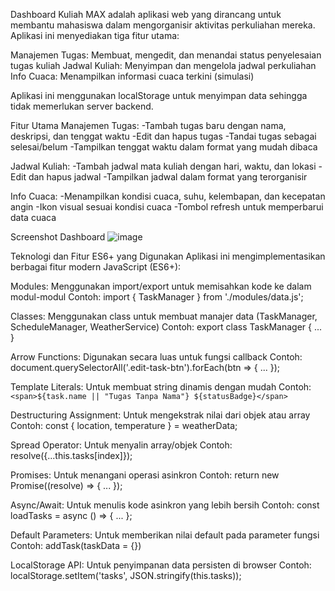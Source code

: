 Dashboard Kuliah MAX adalah aplikasi web yang dirancang untuk membantu mahasiswa dalam mengorganisir aktivitas perkuliahan mereka. Aplikasi ini menyediakan tiga fitur utama:

Manajemen Tugas: Membuat, mengedit, dan menandai status penyelesaian tugas kuliah
Jadwal Kuliah: Menyimpan dan mengelola jadwal perkuliahan
Info Cuaca: Menampilkan informasi cuaca terkini (simulasi)

Aplikasi ini menggunakan localStorage untuk menyimpan data sehingga tidak memerlukan server backend.

Fitur Utama
Manajemen Tugas:
    -Tambah tugas baru dengan nama, deskripsi, dan tenggat waktu
    -Edit dan hapus tugas
    -Tandai tugas sebagai selesai/belum
    -Tampilkan tenggat waktu dalam format yang mudah dibaca

Jadwal Kuliah:
    -Tambah jadwal mata kuliah dengan hari, waktu, dan lokasi
    -Edit dan hapus jadwal
    -Tampilkan jadwal dalam format yang terorganisir

Info Cuaca:
    -Menampilkan kondisi cuaca, suhu, kelembapan, dan kecepatan angin
    -Ikon visual sesuai kondisi cuaca
    -Tombol refresh untuk memperbarui data cuaca

Screenshot Dashboard
![image](https://github.com/user-attachments/assets/ac737b87-cd3a-46a2-ba11-71b15970cb7d)


Teknologi dan Fitur ES6+ yang Digunakan
Aplikasi ini mengimplementasikan berbagai fitur modern JavaScript (ES6+):

Modules:
Menggunakan import/export untuk memisahkan kode ke dalam modul-modul
Contoh: import { TaskManager } from './modules/data.js';

Classes:
Menggunakan class untuk membuat manajer data (TaskManager, ScheduleManager, WeatherService)
Contoh: export class TaskManager { ... }

Arrow Functions:
Digunakan secara luas untuk fungsi callback
Contoh: document.querySelectorAll('.edit-task-btn').forEach(btn => { ... });

Template Literals:
Untuk membuat string dinamis dengan mudah
Contoh: `<span>${task.name || "Tugas Tanpa Nama"} ${statusBadge}</span>`

Destructuring Assignment:
Untuk mengekstrak nilai dari objek atau array
Contoh: const { location, temperature } = weatherData;

Spread Operator:
Untuk menyalin array/objek
Contoh: resolve({...this.tasks[index]});

Promises:
Untuk menangani operasi asinkron
Contoh: return new Promise((resolve) => { ... });

Async/Await:
Untuk menulis kode asinkron yang lebih bersih
Contoh: const loadTasks = async () => { ... };

Default Parameters:
Untuk memberikan nilai default pada parameter fungsi
Contoh: addTask(taskData = {})

LocalStorage API:
Untuk penyimpanan data persisten di browser
Contoh: localStorage.setItem('tasks', JSON.stringify(this.tasks));
